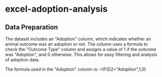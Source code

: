 # excel-adoption-analysis
## Data Preparation

The dataset includes an "Adoption" column, which indicates whether an animal outcome was an adoption or not. The column uses a formula to check the "Outcome Type" column and assigns a value of 1 if the outcome was "Adoption", and 0 otherwise. This allows for easy filtering and analysis of adoption data.

The formula used in the "Adoption" column is: =IF(D2="Adoption",1,0)

